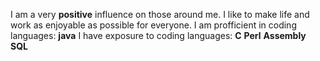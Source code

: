 I am a very **positive** influence on those around me. I like to make life and work as enjoyable as possible for everyone.
I am profficient in coding languages: **java**
I have exposure to coding languages: **C** **Perl** **Assembly** **SQL**
